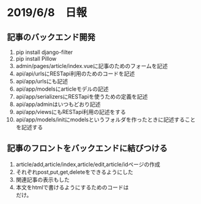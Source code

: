 # 2019/6/8　日報

## 記事のバックエンド開発

1. pip install django-filter
2. pip install Pillow
3. admin/pages/article/index.vueに記事のためのフォームを記述
4. api/api/urlsにRESTapi利用のためのコードを記述
5. api/app/urlsにも記述
6. api/app/modelsにarticleモデルの記述
7. api/app/serializersにRESTapiを使うための定義を記述
8. api/app/adminはいつもどおり記述
9. api/app/viewsにもRESTapi利用の記述をする
10. api/app/models/initにmodelsというフォルダを作ったときに記述することを記述する


## 記事のフロントをバックエンドに結びつける

1. article/add,article/index,article/edit,article/idページの作成
2. それぞれpost,put,get,deleteをできるようにした
3. 関連記事の表示もした
4. 本文をhtmlで書けるようにするためのコードは<div v-html="articles.text"></div>だけ。
